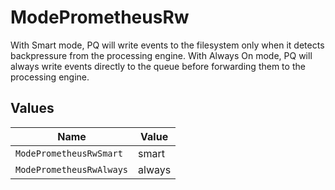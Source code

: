 # ModePrometheusRw

With Smart mode, PQ will write events to the filesystem only when it detects backpressure from the processing engine. With Always On mode, PQ will always write events directly to the queue before forwarding them to the processing engine.


## Values

| Name                     | Value                    |
| ------------------------ | ------------------------ |
| `ModePrometheusRwSmart`  | smart                    |
| `ModePrometheusRwAlways` | always                   |